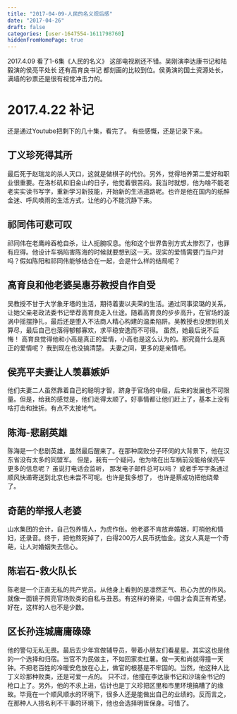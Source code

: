 ```yaml
---
title: "2017-04-09-人民的名义观后感"
date: "2017-04-26"
draft: false
categories: [user-1647554-1611798760]
hiddenFromHomePage: true
---
```

2017.4.09
看了1-6集《人民的名义》 这部电视剧还不错。吴刚演李达康书记和陆毅演的侯亮平处长 还有高育良书记 都刻画的比较到位。侯勇演的国土资源处长，满墙的钞票还是很有视觉冲击力的。

2017.4.22 补记
============
还是通过Youtube把剩下的几十集，看完了。 有些感慨，还是记录下来。

## 丁义珍死得其所
最后死于赵瑞龙的杀人灭口，这就是做棋子的代价。另外，觉得培养第二爱好和职业很重要。在洛杉矶和旧金山的日子，他觉着很苦闷。我当时就想，他为啥不能老老实实读书写字，重新学习新技能，开始新的生活道路呢。也许是他在国内的纸醉金迷、呼风唤雨的生活方式，让他的心不能沉静下来。 

## 祁同伟可悲可叹
祁同伟在老鹰岭吞枪自杀，让人扼腕叹息。他和这个世界告别方式太惨烈了，也罪有应得。他设计车祸陷害陈海的时候就要想到这一天。现实的爱情需要门当户对吗？假如陈阳和祁同伟能够结合在一起，会是什么样的结局呢？

## 高育良和他老婆吴惠芬教授自作自受
吴教授不甘于大学象牙塔的生活，期待着妻以夫荣的生活。通过同事梁璐的关系，让她父亲老政法委书记举荐高育良走入仕途。随着高育良的步步高升，在官场的漩涡中摇摆挣扎，最后还是堕入不法商人精心构建的温柔陷阱。吴教授也没想到机关算尽，最后自己也落得郁郁寡欢，求平稳安逸而不可得。 虽然，她最后说不后悔！ 高育良觉得他和小高是真正的爱情，小高也是这么认为的。那究竟什么是真正的爱情呢？ 我到现在也没搞清楚。 夫妻之间，更多的是亲情吧。

## 侯亮平夫妻让人羡慕嫉妒
他们夫妻二人虽然靠着自己的聪明才智，跻身于官场的中层，后来的发展也不可限量。但是，给我的感觉是，他们走得太顺了。好事情都让他们赶上了，基本上没有啥打击和挫折。有点不太接地气。

## 陈海-悲剧英雄
陈海是一个悲剧英雄，虽然最后醒来了。在那种腐败分子环伺的大背景下，他在汉东省没有太多的同盟军。 但是，我有一个疑问，他为啥在出车祸前没能给侯亮平更多的信息呢？  虽说打电话会监听， 那发电子邮件总可以吗？ 或者手写字条通过顺风快递寄送到北京也未尝不可呢。也许是我多想了， 也许是蔡成功把他绕晕了。

## 奇葩的举报人老婆
山水集团的会计，自己包养情人，为虎作伥。他老婆不肯放弃婚姻，盯梢他和情妇，还录音。终于，把他熬死掉了，白得200万人民币抚恤金。这女人真是一个奇葩，让人对婚姻失去信心。

## 陈岩石-救火队长
陈老是一个正直无私的共产党员。从他身上看到的是凛然正气、热心为民的作风。就像一面镜子照亮官场败类的自私与丑恶。有这样的脊梁，中国才会真正有希望。好在，这样的人也不是少数。

## 区长孙连城庸庸碌碌
他的警句无私无畏。最后去少年宫做辅导员，带着小朋友们看星星。其实这也是他的一个选择和归宿。当官不为民做主，不如回家卖红薯。做一天和尚就得撞一天钟。不把老百姓的冷暖安危放在心上，做官的根基是不牢固的。当然，他这种人比丁义珍那种败类，还是可爱一点的。 只不过，他撞在李达康书记和沙瑞金书记的枪口上了。另外，他的不求上进，估计也是丁义珍把区里和市里环境搞糟了的缘故。毕竟在一个顺风顺水的环境下，很多人还是能做出自己的业绩的。反而言之，在那种人人捞名利不干事的环境下，他也会选择明哲保身。可惜了。








